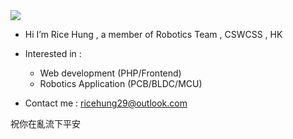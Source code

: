 <img src="https://avatars.githubusercontent.com/u/68941497?v=4">

- Hi I’m Rice Hung , a member of Robotics Team , CSWCSS , HK

- Interested in   :
  - Web development (PHP/Frontend)
  - Robotics Application (PCB/BLDC/MCU) 

- Contact me : ricehung29@outlook.com 

祝你在亂流下平安

<!---
ricehung29/ricehung29 is a ✨ special ✨ repository because its `README.md` (this file) appears on your GitHub profile.
You can click the Preview link to take a look at your changes.
--->
